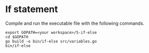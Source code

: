 # If statement
  
Compile and run the executable file with the following commands.

```
export GOPATH=<your workspace>/5-if-else
cd $GOPATH
go build -o bin/if-else src/variables.go
bin/if-else
```
